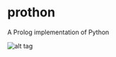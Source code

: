 prothon
=======

A Prolog implementation of Python

![alt tag](http://img15.hostingpics.net/pics/305780PROTHONBITCH.png)
